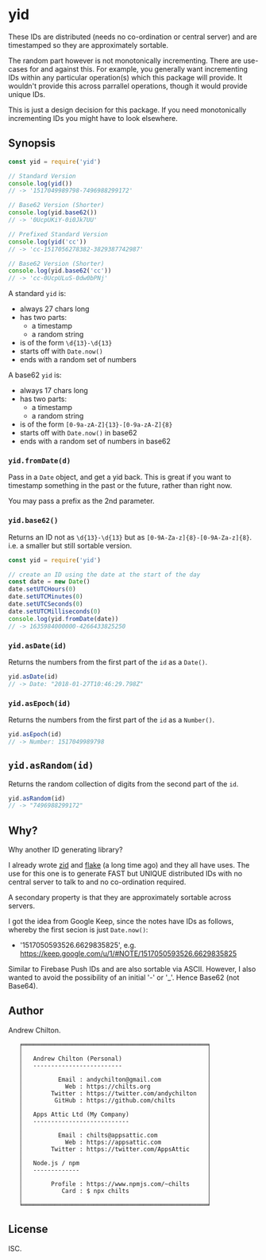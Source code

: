 # yid #

These IDs are distributed (needs no co-ordination or central server) and are
timestamped so they are approximately sortable.

The random part however is not monotonically incrementing. There are use-cases
for and against this. For example, you generally want incrementing IDs within
any particular operation(s) which this package will provide. It wouldn't
provide this across parrallel operations, though it would provide unique IDs.

This is just a design decision for this package. If you
need monotonically incrementing IDs you might have to look elsewhere.

## Synopsis ##

```js
const yid = require('yid')

// Standard Version
console.log(yid())
// -> '1517049989798-7496988299172'

// Base62 Version (Shorter)
console.log(yid.base62())
// -> '0UcpUKiY-0i0Jk7UU'

// Prefixed Standard Version
console.log(yid('cc'))
// -> 'cc-1517056278382-3829387742987'

// Base62 Version (Shorter)
console.log(yid.base62('cc'))
// -> 'cc-0UcpULuS-0dw0bPNj'
```

A standard `yid` is:

* always 27 chars long
* has two parts:
  * a timestamp
  * a random string
* is of the form `\d{13}-\d{13}`
* starts off with `Date.now()`
* ends with a random set of numbers

A base62 `yid` is:

* always 17 chars long
* has two parts:
  * a timestamp
  * a random string
* is of the form `[0-9a-zA-Z]{13}-[0-9a-zA-Z]{8}`
* starts off with `Date.now()` in base62
* ends with a random set of numbers in base62

### `yid.fromDate(d)` ###

Pass in a `Date` object, and get a yid back. This is great if you want to
timestamp something in the past or the future, rather than right now.

You may pass a prefix as the 2nd parameter.


### `yid.base62()` ###

Returns an ID not as `\d{13}-\d{13}` but as
`[0-9A-Za-z]{8}-[0-9A-Za-z]{8}`. i.e. a smaller but still sortable version.

```js
const yid = require('yid')

// create an ID using the date at the start of the day
const date = new Date()
date.setUTCHours(0)
date.setUTCMinutes(0)
date.setUTCSeconds(0)
date.setUTCMilliseconds(0)
console.log(yid.fromDate(date))
// -> 1635984000000-4266433825250
```

### `yid.asDate(id)` ###

Returns the numbers from the first part of the `id` as a `Date()`.

```js
yid.asDate(id)
// -> Date: "2018-01-27T10:46:29.798Z"
```

### `yid.asEpoch(id)` ###

Returns the numbers from the first part of the `id` as a `Number()`.

```js
yid.asEpoch(id)
// -> Number: 1517049989798
```

## `yid.asRandom(id)` ##

Returns the random collection of digits from the second part of the `id`.

```js
yid.asRandom(id)
// -> "7496988299172"
```

## Why? ##

Why another ID generating library?

I already wrote [zid](https://www.npmjs.com/package/zid) and
[flake](https://www.npmjs.com/package/flake) (a long time ago) and they all
have uses. The use for this one is to generate FAST but UNIQUE distributed IDs
with no central server to talk to and no co-ordination required.

A secondary property is that they are approximately sortable across servers.

I got the idea from Google Keep, since the notes have IDs as follows, whereby the first secion is just `Date.now()`:

* '1517050593526.6629835825', e.g. https://keep.google.com/u/1/#NOTE/1517050593526.6629835825

Similar to Firebase Push IDs and are also sortable via ASCII. However, I also
wanted to avoid the possibility of an initial '-' or '_'. Hence Base62 (not Base64).

## Author ##

Andrew Chilton.

```
   ╒════════════════════════════════════════════════════╕
   │                                                    │
   │   Andrew Chilton (Personal)                        │
   │   -------------------------                        │
   │                                                    │
   │          Email : andychilton@gmail.com             │
   │            Web : https://chilts.org                │
   │        Twitter : https://twitter.com/andychilton   │
   │         GitHub : https://github.com/chilts         │
   │                                                    │
   │   Apps Attic Ltd (My Company)                      │
   │   ---------------------------                      │
   │                                                    │
   │          Email : chilts@appsattic.com              │
   │            Web : https://appsattic.com             │
   │        Twitter : https://twitter.com/AppsAttic     │
   │                                                    │
   │   Node.js / npm                                    │
   │   -------------                                    │
   │                                                    │
   │        Profile : https://www.npmjs.com/~chilts     │
   │           Card : $ npx chilts                      │
   │                                                    │
   ╘════════════════════════════════════════════════════╛
```

## License ##

ISC.
